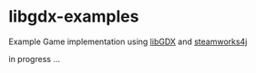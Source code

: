 # libgdx-examples
Example Game implementation using [libGDX](https://libgdx.badlogicgames.com) and [steamworks4j](https://github.com/code-disaster/steamworks4j)

in progress ...
